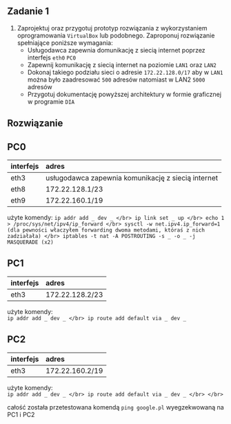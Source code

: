 Zadanie 1
---------

1. Zaprojektuj oraz przygotuj prototyp rozwiązania z wykorzystaniem oprogramowania ``VirtualBox`` lub podobnego. 
Zaproponuj rozwiązanie spełniające poniższe wymagania:
   * Usługodawca zapewnia domunikację z siecią internet poprzez interfejs ``eth0`` ``PC0``
   * Zapewnij komunikację z siecią internet na poziomie ``LAN1`` oraz ``LAN2``
   * Dokonaj takiego podziału sieci o adresie ``172.22.128.0/17`` aby w ``LAN1`` można było zaadresować ``500`` adresów natomiast w LAN2 ``5000`` adresów    
   * Przygotuj dokumentację powyższej architektury w formie graficznej w programie ``DIA``
 
Rozwiązanie
-----------

PC0  
-------------------
|  interfejs   | adres  |
|:-------------| :------| 
| eth3 | usługodawca zapewnia komunikację z siecią internet  |
| eth8 | 172.22.128.1/23  |
| eth9 | 172.22.160.1/19  |

użyte komendy:
``ip addr add _ dev _ </br>
ip link set _ up </br>
echo 1 > /proc/sys/net/ipv4/ip_forward </br>
sysctl -w net.ipv4.ip_forward=1 (dla pewności właczyłem forwarding dwoma metodami, któraś z nich zadziałała) </br>
iptables -t nat -A POSTROUTING -s _ -o _ -j MASQUERADE (x2) ``

PC1  
----------------
|  interfejs   | adres  |
|:-------------| :------| 
|eth3|172.22.128.2/23|

użyte komendy: </br>
``ip addr add _ dev _ </br>
ip route add default via _ dev _``

PC2  
------------------
|  interfejs   | adres  |
|:-------------| :------| 
| eth3 | 172.22.160.2/19 |

użyte komendy: </br>
``ip addr add _ dev _ </br>
ip route add default via _ dev _ </br> </br>``

całość została przetestowana komendą ``ping google.pl`` wyegzekwowaną na PC1 i PC2

